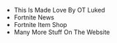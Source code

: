 - This Is Made Love By OT Luked
- Fortnite News
- Fortnite Item Shop
- Many More Stuff On The Website
